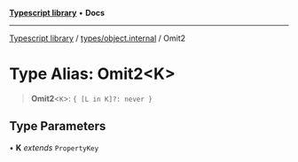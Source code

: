 [**Typescript library**](../../../index.md) • **Docs**

***

[Typescript library](../../../modules.md) / [types/object.internal](../index.md) / Omit2

# Type Alias: Omit2\<K\>

> **Omit2**\<`K`\>: `{ [L in K]?: never }`

## Type Parameters

• **K** *extends* `PropertyKey`
